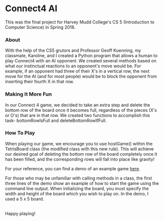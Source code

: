 # Connect4 AI
This was the final project for Harvey Mudd College's CS 5 (Introduction to Computer Science) in Spring 2018.

### About
With the help of the CS5 grutors and Professor Geoff Kuenning, my classmate, Karoline, and I created a Python program that allows a human to play Connect4 with an AI opponent. We created several methods based on what our instinctual reactions to an opponent's move would be. For example, if an opponent had three of their X's in a vertical row, the next move for the AI (and for most people) would be to block the opponent from inserting their fourth X in that row.

### Making It More Fun
In our Connect 4 game, we decided to take an extra step and delete the bottom row of the board once it 
becomes full, regardless of the pieces (X's or O's) that are in that row. We created two functions to accomplish this task- bottomRowIsFull and deleteBottomRowIfFull. 

### How To Play
When playing our game, we encourage you to use hostGame() within the TetrisBoard class (the modified class with this new rule). This will achieve our desired goal of deleting the bottom row of the board completely once it has been filled, and the corresponding rows will fall into place like gravity! 

For your reference, you can find a demo of an example game [here](demo). 

For those who may be unfamiliar with calling methods in a class, the first three lines of the demo show an example of how to start the game using the command line output. When initializing the board, you must specify the width and height of the board which you wish to play on. In the demo, I used a 5 x 5 board. 

\
Happy playing!
